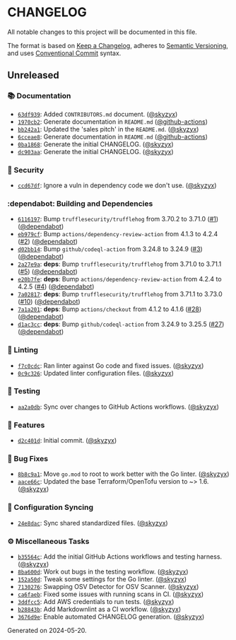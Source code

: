 # CHANGELOG

All notable changes to this project will be documented in this file.

The format is based on [Keep a Changelog](https://keepachangelog.com), adheres to [Semantic Versioning](https://semver.org), and uses [Conventional Commit](https://www.conventionalcommits.org) syntax.

## Unreleased

### :books: Documentation

* [`63df939`](https://github.com/northwood-labs/terraform-provider-corefunc/commit/63df93904c750bae7611fd336b42578123a431c5): Added `CONTRIBUTORS.md` document. ([@skyzyx](https://github.com/skyzyx))
* [`1970cb2`](https://github.com/northwood-labs/terraform-provider-corefunc/commit/1970cb2a5e703d33cad2fdfc0d14512378f360c4): Generate documentation in `README.md` ([@github-actions](https://github.com/github-actions))
* [`bb242a1`](https://github.com/northwood-labs/terraform-provider-corefunc/commit/bb242a185180f1c89953066dfde639334b300353): Updated the 'sales pitch' in the `README.md`. ([@skyzyx](https://github.com/skyzyx))
* [`6cceae8`](https://github.com/northwood-labs/terraform-provider-corefunc/commit/6cceae836a24668945bd38ad7f58c7851d8ae0ad): Generate documentation in `README.md` ([@github-actions](https://github.com/github-actions))
* [`0ba1868`](https://github.com/northwood-labs/terraform-provider-corefunc/commit/0ba18683a27fbbfcc632514bd348088a3e6f5cdd): Generate the initial CHANGELOG. ([@skyzyx](https://github.com/skyzyx))
* [`dc903aa`](https://github.com/northwood-labs/terraform-provider-corefunc/commit/dc903aa3cce17847009f21ed736982282714d6bd): Generate the initial CHANGELOG. ([@skyzyx](https://github.com/skyzyx))

### :closed_lock_with_key: Security

* [`ccd67df`](https://github.com/northwood-labs/terraform-provider-corefunc/commit/ccd67df6b74cecc3e212320402a49a44d6e5425d): Ignore a vuln in dependency code we don't use. ([@skyzyx](https://github.com/skyzyx))

### :dependabot: Building and Dependencies

* [`6116197`](https://github.com/northwood-labs/terraform-provider-corefunc/commit/61161974c0c42f4966e3082b40b3384073f05196): Bump `trufflesecurity/trufflehog` from 3.70.2 to 3.71.0 ([#1](https://github.com/northwood-labs/mod-aws-resource-tags/issues/1)) ([@dependabot](https://github.com/dependabot))
* [`eb979cf`](https://github.com/northwood-labs/terraform-provider-corefunc/commit/eb979cf09fc02f1f795008e0439dfd6a11b7739d): Bump `actions/dependency-review-action` from 4.1.3 to 4.2.4 ([#2](https://github.com/northwood-labs/mod-aws-resource-tags/issues/2)) ([@dependabot](https://github.com/dependabot))
* [`d02bb14`](https://github.com/northwood-labs/terraform-provider-corefunc/commit/d02bb143774a10c298ed60e81d782bc4b008ed05): Bump `github/codeql-action` from 3.24.8 to 3.24.9 ([#3](https://github.com/northwood-labs/mod-aws-resource-tags/issues/3)) ([@dependabot](https://github.com/dependabot))
* [`2a27e9a`](https://github.com/northwood-labs/terraform-provider-corefunc/commit/2a27e9ad19c252fda6edb54fee24d4814941120b): **deps**: Bump `trufflesecurity/trufflehog` from 3.71.0 to 3.71.1 ([#5](https://github.com/northwood-labs/mod-aws-resource-tags/issues/5)) ([@dependabot](https://github.com/dependabot))
* [`e20b7fe`](https://github.com/northwood-labs/terraform-provider-corefunc/commit/e20b7fe2bb3799ba40ef26f97b9537cf0d520181): **deps**: Bump `actions/dependency-review-action` from 4.2.4 to 4.2.5 ([#4](https://github.com/northwood-labs/mod-aws-resource-tags/issues/4)) ([@dependabot](https://github.com/dependabot))
* [`7a02817`](https://github.com/northwood-labs/terraform-provider-corefunc/commit/7a028176f75d11df0d8d6bf68c0053e4ddd76966): **deps**: Bump `trufflesecurity/trufflehog` from 3.71.1 to 3.73.0 ([#10](https://github.com/northwood-labs/mod-aws-resource-tags/issues/10)) ([@dependabot](https://github.com/dependabot))
* [`7a1a201`](https://github.com/northwood-labs/terraform-provider-corefunc/commit/7a1a2017d80500ef452d1ab2d4f12ef64325a8b4): **deps**: Bump `actions/checkout` from 4.1.2 to 4.1.6 ([#28](https://github.com/northwood-labs/mod-aws-resource-tags/issues/28)) ([@dependabot](https://github.com/dependabot))
* [`d1ac3cc`](https://github.com/northwood-labs/terraform-provider-corefunc/commit/d1ac3cc4e0652655c47ab08c0b3b2a1d1e8db04c): **deps**: Bump `github/codeql-action` from 3.24.9 to 3.25.5 ([#27](https://github.com/northwood-labs/mod-aws-resource-tags/issues/27)) ([@dependabot](https://github.com/dependabot))

### :soap: Linting

* [`f7c0cdc`](https://github.com/northwood-labs/terraform-provider-corefunc/commit/f7c0cdca410fcd6e43fd4f3b66115bb007c9701e): Ran linter against Go code and fixed issues. ([@skyzyx](https://github.com/skyzyx))
* [`0c9c326`](https://github.com/northwood-labs/terraform-provider-corefunc/commit/0c9c3261135bfb94c0a660c390bf74a3f2f26af3): Updated linter configuration files. ([@skyzyx](https://github.com/skyzyx))

### :test_tube: Testing

* [`aa2a0db`](https://github.com/northwood-labs/terraform-provider-corefunc/commit/aa2a0db5665d9044e950789e6459f09dc966cd34): Sync over changes to GitHub Actions workflows. ([@skyzyx](https://github.com/skyzyx))

### <!-- 0 -->:rocket: Features

* [`d2c401d`](https://github.com/northwood-labs/terraform-provider-corefunc/commit/d2c401d4676666fffc35974f490f09e0fb94f10f): Initial commit. ([@skyzyx](https://github.com/skyzyx))

### <!-- 1 -->:bug: Bug Fixes

* [`8b8c9a1`](https://github.com/northwood-labs/terraform-provider-corefunc/commit/8b8c9a127afcc6ff8ac8707ce7f75ea039affc70): Move `go.mod` to root to work better with the Go linter. ([@skyzyx](https://github.com/skyzyx))
* [`aace66c`](https://github.com/northwood-labs/terraform-provider-corefunc/commit/aace66c2aa5ae459ad4f0f35be05da5dea1c67b3): Updated the base Terraform/OpenTofu version to ~> 1.6. ([@skyzyx](https://github.com/skyzyx))

### <!-- ZXX -->:arrows_counterclockwise: Configuration Syncing

* [`24e8dac`](https://github.com/northwood-labs/terraform-provider-corefunc/commit/24e8dac8b2ca76b14d0e11a2645cb63a5f57cd03): Sync shared standardized files. ([@skyzyx](https://github.com/skyzyx))

### <!-- ZZZ -->:gear: Miscellaneous Tasks

* [`b35564c`](https://github.com/northwood-labs/terraform-provider-corefunc/commit/b35564c3ac1d2e1d9d02100e7bb6fde90bf34256): Add the initial GitHub Actions workflows and testing harness. ([@skyzyx](https://github.com/skyzyx))
* [`8ba600d`](https://github.com/northwood-labs/terraform-provider-corefunc/commit/8ba600d2099e1c1bc1a7dfd2f4baf3a211734783): Work out bugs in the testing workflow. ([@skyzyx](https://github.com/skyzyx))
* [`152a50d`](https://github.com/northwood-labs/terraform-provider-corefunc/commit/152a50d8b31478b3cc535f2005f7c28f79623ef7): Tweak some settings for the Go linter. ([@skyzyx](https://github.com/skyzyx))
* [`7130276`](https://github.com/northwood-labs/terraform-provider-corefunc/commit/7130276c26acd2658ab3edcc8c2fda5e1dbd9629): Swapping OSV Detector for OSV Scanner. ([@skyzyx](https://github.com/skyzyx))
* [`ca6faeb`](https://github.com/northwood-labs/terraform-provider-corefunc/commit/ca6faeb9de61d31c53b2f28d30ae09a49c2d78f2): Fixed some issues with running scans in CI. ([@skyzyx](https://github.com/skyzyx))
* [`3ddfcc5`](https://github.com/northwood-labs/terraform-provider-corefunc/commit/3ddfcc5e16f93e3dd92aa7df2f7b517f459b32cf): Add AWS credentials to run tests. ([@skyzyx](https://github.com/skyzyx))
* [`b28843b`](https://github.com/northwood-labs/terraform-provider-corefunc/commit/b28843b74e7559ae4e2635e364cbba9d1b08a386): Add Markdownlint as a CI workflow. ([@skyzyx](https://github.com/skyzyx))
* [`3676d9e`](https://github.com/northwood-labs/terraform-provider-corefunc/commit/3676d9e072510d70133f8192ca3ae3c32578be1a): Enable automated CHANGELOG generation. ([@skyzyx](https://github.com/skyzyx))

<p>Generated on 2024-05-20.</p>
